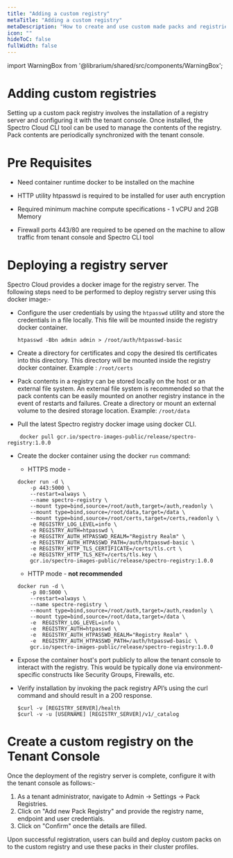 ```yaml
---
title: "Adding a custom registry"
metaTitle: "Adding a custom registry"
metaDescription: "How to create and use custom made packs and registries in Spectro Cloud"
icon: ""
hideToC: false
fullWidth: false
---
```


import WarningBox from '@librarium/shared/src/components/WarningBox';

# Adding custom registries

Setting up a custom pack registry involves the installation of a registry server and configuring it with the tenant console. Once installed, the Spectro Cloud CLI tool can be used to manage the contents of the registry. Pack contents are periodically synchronized with the tenant console.

# Pre Requisites

* Need container runtime docker to be installed on the machine
  
* HTTP utility htpasswd  is required to be installed for user auth encryption
  
* Required minimum machine compute specifications - 1 vCPU and 2GB Memory
  
* Firewall ports 443/80 are required to be opened on the machine to allow traffic from tenant console and Spectro CLI tool

# Deploying a registry server

Spectro Cloud provides a docker image for the registry server. The following steps need to be performed to deploy registry server using this docker image:-

* Configure the user credentials by using the `htpasswd` utility and store the credentials in a file locally. This file will be mounted inside the registry docker container.
    ```
    htpasswd -Bbn admin admin > /root/auth/htpasswd-basic
    ```

* Create a directory for certificates and copy the desired tls certificates into this directory. This directory will be mounted inside the registry docker container. Example : `/root/certs`
* Pack contents in a registry can be stored locally on the host or an external file system. An external file system is recommended so that the pack contents can be easily mounted on another registry instance in the event of restarts and failures. Create a directory or mount an external volume to the desired storage location. Example: `/root/data`
* Pull the latest Spectro registry docker image using docker CLI.

```
    docker pull gcr.io/spectro-images-public/release/spectro-registry:1.0.0
```

* Create the docker container using the docker `run` command:
    * HTTPS mode -
    ```
    docker run -d \
        -p 443:5000 \
        --restart=always \
        --name spectro-registry \
        --mount type=bind,source=/root/auth,target=/auth,readonly \
        --mount type=bind,source=/root/data,target=/data \
        --mount type=bind,source=/root/certs,target=/certs,readonly \
        -e REGISTRY_LOG_LEVEL=info \
        -e REGISTRY_AUTH=htpasswd \
        -e REGSITRY_AUTH_HTPASSWD_REALM="Registry Realm" \
        -e REGISTRY_AUTH_HTPASSWD_PATH=/auth/htpasswd-basic \
        -e REGISTRY_HTTP_TLS_CERTIFICATE=/certs/tls.crt \
        -e REGISTRY_HTTP_TLS_KEY=/certs/tls.key \
        gcr.io/spectro-images-public/release/spectro-registry:1.0.0
    ```
    * HTTP mode - **not recommended**
    ```
    docker run -d \
        -p 80:5000 \
        --restart=always \
        --name spectre-registry \
        --mount type=bind,source=/root/auth,target=/auth,readonly \
        --mount type=bind,source=/root/data,target=/data \
        -e  REGISTRY_LOG_LEVEL=info \
        -e  REGISTRY_AUTH=htpasswd \
        -e  REGISTRY_AUTH_HTPASSWD_REALM="Registry Realm" \
        -e  REGISTRY_AUTH_HTPASSWD_PATH=/auth/htpasswd-basic \
        gcr.io/spectro-images-public/release/spectro-registry:1.0.0 
    ```
* Expose the container host's port publicly to allow the tenant console to interact with the registry. This would be typically done via environment-specific constructs like Security Groups, Firewalls, etc.
* Verify installation by invoking the pack registry API’s using the curl command and should result in a 200 response.

    ```
    $curl -v [REGISTRY_SERVER]/health   
    $curl -v -u [USERNAME] [REGISTRY_SERVER]/v1/_catalog
    ```

# Create a custom registry on the Tenant Console

Once the deployment of the registry server is complete, configure it with the tenant console as follows:-

1. As a tenant administrator, navigate to Admin -> Settings -> Pack Registries.
1. Click on "Add new Pack Registry" and provide the registry name, endpoint and user credentials.
1. Click on "Confirm" once the details are filled.

Upon successful registration, users can build and deploy custom packs on to the custom registry and use these packs in their cluster profiles.
